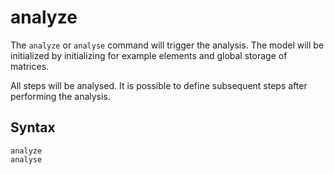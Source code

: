 # analyze

The `analyze` or `analyse` command will trigger the analysis. The model will be initialized by initializing for example elements and global storage of matrices.

All steps will be analysed. It is possible to define subsequent steps after performing the analysis.

## Syntax

```
analyze
analyse
```
